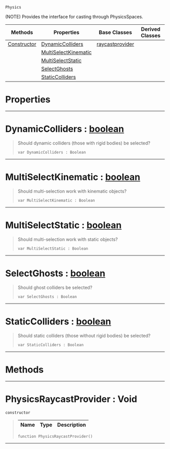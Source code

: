  `Physics`

(NOTE) Provides the interface for casting through PhysicsSpaces.

|Methods|Properties|Base Classes|Derived Classes|
|---|---|---|---|
|[ Constructor](https://github.com/PlasmaEngine/PlasmaDocs/tree/master/docs/C%2B%2B/code_reference/class_reference/physicsraycastprovider.markdown#physicsraycastprovider-v)|[ DynamicColliders](https://github.com/PlasmaEngine/PlasmaDocs/tree/master/docs/C%2B%2B/code_reference/class_reference/physicsraycastprovider.markdown#dynamiccolliders-plasma-en)|[raycastprovider](https://github.com/PlasmaEngine/PlasmaDocs/tree/master/docs/C%2B%2B/code_reference/class_reference/raycastprovider.markdown)| |
| |[ MultiSelectKinematic](https://github.com/PlasmaEngine/PlasmaDocs/tree/master/docs/C%2B%2B/code_reference/class_reference/physicsraycastprovider.markdown#multiselectkinematic-zer)| | |
| |[ MultiSelectStatic](https://github.com/PlasmaEngine/PlasmaDocs/tree/master/docs/C%2B%2B/code_reference/class_reference/physicsraycastprovider.markdown#multiselectstatic-plasma-e)| | |
| |[ SelectGhosts](https://github.com/PlasmaEngine/PlasmaDocs/tree/master/docs/C%2B%2B/code_reference/class_reference/physicsraycastprovider.markdown#selectghosts-plasma-engine)| | |
| |[ StaticColliders](https://github.com/PlasmaEngine/PlasmaDocs/tree/master/docs/C%2B%2B/code_reference/class_reference/physicsraycastprovider.markdown#staticcolliders-plasma-eng)| | |


 #  Properties


---  
 #  DynamicColliders : [boolean](https://github.com/PlasmaEngine/PlasmaDocs/tree/master/docs/C%2B%2B/code_reference/lightning_base_types/boolean.markdown)

> Should dynamic colliders (those with rigid bodies) be selected?
> ``` lang=cpp, name=Lightning
> var DynamicColliders : Boolean


---  
 #  MultiSelectKinematic : [boolean](https://github.com/PlasmaEngine/PlasmaDocs/tree/master/docs/C%2B%2B/code_reference/lightning_base_types/boolean.markdown)

> Should multi-selection work with kinematic objects?
> ``` lang=cpp, name=Lightning
> var MultiSelectKinematic : Boolean


---  
 #  MultiSelectStatic : [boolean](https://github.com/PlasmaEngine/PlasmaDocs/tree/master/docs/C%2B%2B/code_reference/lightning_base_types/boolean.markdown)

> Should multi-selection work with static objects?
> ``` lang=cpp, name=Lightning
> var MultiSelectStatic : Boolean


---  
 #  SelectGhosts : [boolean](https://github.com/PlasmaEngine/PlasmaDocs/tree/master/docs/C%2B%2B/code_reference/lightning_base_types/boolean.markdown)

> Should ghost colliders be selected?
> ``` lang=cpp, name=Lightning
> var SelectGhosts : Boolean


---  
 #  StaticColliders : [boolean](https://github.com/PlasmaEngine/PlasmaDocs/tree/master/docs/C%2B%2B/code_reference/lightning_base_types/boolean.markdown)

> Should static colliders (those without rigid bodies) be selected?
> ``` lang=cpp, name=Lightning
> var StaticColliders : Boolean


---  
 #  Methods


---  
 #  PhysicsRaycastProvider : Void

 `constructor`

> 
> |Name|Type|Description|
> |---|---|---|
> ``` lang=cpp, name=Lightning
> function PhysicsRaycastProvider()
> ``` 


---  
 

 